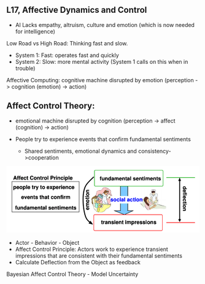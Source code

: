 ## L17, Affective Dynamics and Control

- AI Lacks empathy, altruism, culture and emotion (which is now needed for intelligence)

Low Road vs High Road: Thinking fast and slow.

- System 1: Fast: operates fast and quickly
- System 2: Slow: more mental activity (System 1 calls on this when in trouble)

Affective Computing: cognitive machine disrupted by emotion (perception -> cognition (emotion) -> action)

## Affect Control Theory:

- emotional machine disrupted by cognition (perception -> affect (cognition) -> action)
- People try to experience events that confirm fundamental sentiments

  - Shared sentiments, emotional dynamics and consistency->cooperation

![image](./images/32.png)

- Actor - Behavior - Object
- Affect Control Principle: Actors work to experience transient impressions that are consistent with their fundamental sentiments
- Calculate Deflection from the Object as feedback

Bayesian Affect Control Theory - Model Uncertainty
